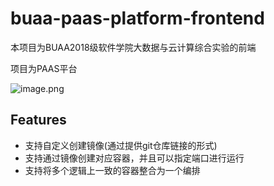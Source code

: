 # buaa-paas-platform-frontend

本项目为BUAA2018级软件学院大数据与云计算综合实验的前端

项目为PAAS平台

![image.png](https://i.loli.net/2021/11/16/oWSqBEpk2bdyiaK.png)

## Features

* 支持自定义创建镜像(通过提供git仓库链接的形式)
* 支持通过镜像创建对应容器，并且可以指定端口进行运行
* 支持将多个逻辑上一致的容器整合为一个编排
